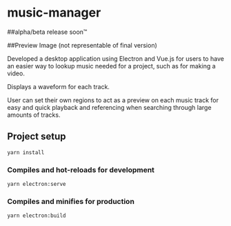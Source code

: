 # music-manager

##alpha/beta release soon™

##Preview Image (not representable of final version)

Developed a desktop application using Electron and Vue.js for users to have an easier
way to lookup music needed for a project, such as for making a video.

Displays a waveform for each track.

User can set their own regions to act as a preview on each music track for easy and
quick playback and referencing when searching through large amounts of tracks.



## Project setup
```
yarn install
```

### Compiles and hot-reloads for development
```
yarn electron:serve
```

### Compiles and minifies for production
```
yarn electron:build
```



